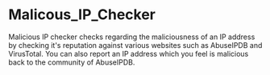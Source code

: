 # Malicous_IP_Checker
Malicious IP checker checks regarding the maliciousness of an IP address by checking it's reputation against various websites such as AbuseIPDB and VirusTotal. You can also report an IP address which you feel is malicious back to the community of AbuseIPDB.  
